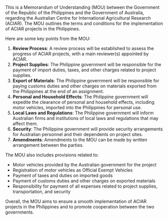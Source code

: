 This is a Memorandum of Understanding (MOU) between the Government of the Republic of the Philippines and the Government of Australia, regarding the Australian Centre for International Agricultural Research (ACIAR). The MOU outlines the terms and conditions for the implementation of ACIAR projects in the Philippines.

Here are some key points from the MOU:

1. **Review Process**: A review process will be established to assess the progress of ACIAR projects, with a main reviewer(s) appointed by ACIAR.
2. **Project Supplies**: The Philippine government will be responsible for the payment of import duties, taxes, and other charges related to project supplies.
3. **Export of Materials**: The Philippine government will be responsible for paying customs duties and other charges on materials exported from the Philippines at the end of an assignment.
4. **Personal and Household Effects**: The Philippine government will expedite the clearance of personal and household effects, including motor vehicles, imported into the Philippines for personal use.
5. **Local Laws and Regulations**: The Philippine government will inform Australian firms and institutions of local laws and regulations that may affect them.
6. **Security**: The Philippine government will provide security arrangements for Australian personnel and their dependents on project sites.
7. **Amendments**: Amendments to the MOU can be made by written arrangement between the parties.

The MOU also includes provisions related to:

* Motor vehicles provided by the Australian government for the project
* Registration of motor vehicles as Official Exempt Vehicles
* Payment of taxes and duties on imported goods
* Payment of customs duties and other charges on exported materials
* Responsibility for payment of all expenses related to project supplies, transportation, and security

Overall, the MOU aims to ensure a smooth implementation of ACIAR projects in the Philippines and to promote cooperation between the two governments.